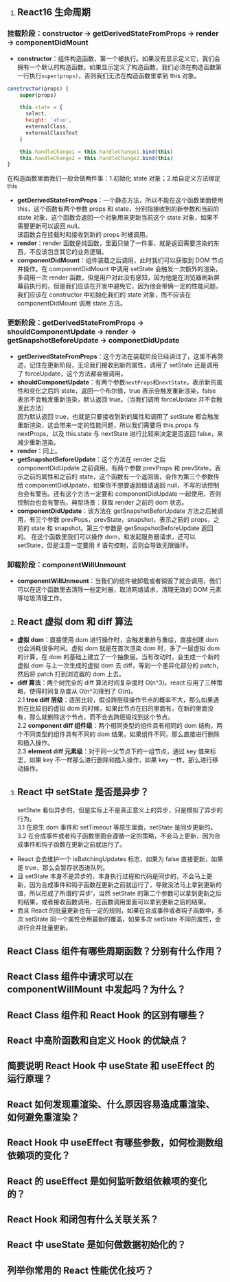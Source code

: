 1. ## React16 生命周期

### 挂载阶段：constructor -> getDerivedStateFromProps -> render -> componentDidMount

- **constructor**：组件构造函数，第一个被执行。如果没有显示定义它，我们会拥有一个默认的构造函数。如果显示定义了构造函数，我们必须在构造函数第一行执行`super(props)`，否则我们无法在构造函数里拿到 this 对象。

```js
constructor(props) {
    super(props)

    this.state = {
      select,
      height: 'atuo',
      externalClass,
      externalClassText
    }

    this.handleChange1 = this.handleChange1.bind(this)
    this.handleChange2 = this.handleChange2.bind(this)
}
```

在构造函数里面我们一般会做两件事：1.初始化 state 对象；2.给自定义方法绑定 this

- **getDerivedStateFromProps**：一个静态方法，所以不能在这个函数里面使用 this，这个函数有两个参数 props 和 state，分别指接收到的新参数和当前的 state 对象，这个函数会返回一个对象用来更新当前这个 state 对象，如果不需要更新可以返回 null。  
  该函数会在挂载时和接收到新的 props 时被调用。
- **render**：render 函数是纯函数，里面只做了一件事，就是返回需要渲染的东西，不应该包含其它的业务逻辑。
- **componentDidMount**：组件装载之后调用，此时我们可以获取到 DOM 节点并操作。在 componentDidMount 中调用 setState 会触发一次额外的渲染，多调用一次 render 函数，但是用户对此没有感知，因为他是在浏览器刷新屏幕前执行的，但是我们应该在开发中避免它，因为他会带俩一定的性能问题，我们应该在 constructor 中初始化我们的 state 对象，而不应该在 componentDidMount 调用 state 方法。

### 更新阶段：getDerivedStateFromProps -> shouldComponentUpdate -> render -> getSnapshotBeforeUpdate -> componetDidUpdate

- **getDerivedStateFromProps**：这个方法在装载阶段已经讲过了，这里不再赘述，记住在更新阶段，无论我们接收到新的属性，调用了 setState 还是调用了 forceUpdate，这个方法都会被调用。
- **shouldComponetUpdate**：有两个参数`nextProps`和`nextState`，表示新的属性和变化之后的 state，返回一个布尔值，true 表示会触发重新渲染，false 表示不会触发重新渲染，默认返回 true。（当我们调用 forceUpdate 并不会触发此方法）  
  因为默认返回 true，也就是只要接收到新的属性和调用了 setState 都会触发重新渲染，这会带来一定的性能问题，所以我们需要将 this.props 与 nextProps，以及 this.state 与 nextState 进行比较来决定是否返回 false，来减少重新渲染。
- **render**：同上。
- **getSnapshotBeforeUpdate**：这个方法在 render 之后 componentDidUpdate 之前调用，有两个参数 prevProps 和 prevState，表示之前的属性和之前的 state，这个函数有一个返回值，会作为第三个参数传给 componentDidUpdate，如果你不想要返回值请返回 null，不写的话控制台会有警告。还有这个方法一定要和 componentDidUpdate 一起使用，否则控制台也会有警告。典型场景：获取 render 之前的 dom 状态。
- **componentDidUpdate**：该方法在 getSnapshotBeforUpdate 方法之后被调用，有三个参数 prevPops，prevState，snapshot，表示之前的 props，之前的 state 和 snapshot。第三个参数是 getSnapshotBeforeUpdate 返回的。
  在这个函数里我们可以操作 dom，和发起服务器请求，还可以 setState，但是注意一定要用 if 语句控制，否则会导致无限循环。

### 卸载阶段：componentWillUnmount

- **componentWillUnmount**：当我们的组件被卸载或者销毁了就会调用，我们可以在这个函数里去清除一些定时器，取消网络请求，清理无效的 DOM 元素等垃圾清理工作。

2. ## React 虚拟 dom 和 diff 算法

- **虚拟 dom**：直接使用 dom 进行操作时，会触发重排与重绘，直接创建 dom 也会消耗很多时间。虚拟 dom 就是在首次渲染 dom 时，多了一层虚拟 dom 的计算，在 dom 的基础上建立了一个抽象层。当有改动时，会生成一个新的虚拟 dom 与上一次生成的虚拟 dom 去 diff，等到一个差异化部分的 patch，然后将 patch 打到浏览器的 dom 上去。
- **diff 算法**：两个树完全的 diff 算法时间复杂度时 O(n^3)。react 应用了三种策略，使得时间复杂度从 O(n^3)降到了 O(n)。  
  2.1 **tree diff 层级**：逐层比较，假设跨层级操作节点的概率不大，那么如果遇到在比较旧的虚拟 dom 的时候，如果此节点在旧的里面有，在新的里面没有，那么就删除这个节点，而不会去跨层级找到这个节点。  
  2.2 **component diff 组件级**：两个相同类型的组件具有相同的 dom 结构，两个不同类型的组件具有不同的 dom 结果，如果组件不同，那么直接进行删除和插入操作。  
  2.3 **element diff 元素级**：对于同一父节点下的一组节点，通过 key 值来标志，如果 key 不一样那么进行删除和插入操作，如果 key 一样，那么进行移动操作。

3. ## React 中 setState 是否是异步？
   setState 看似异步的，但是实际上不是真正意义上的异步，只是模拟了异步的行为。  
   3.1 在原生 dom 事件和 setTimeout 等原生里面，setState 是同步更新的。  
   3.2 在合成事件或者钩子函数里面会遵循一定的策略，不会马上更新，因为合成事件和钩子函数在更新之前就运行了。

- React 会去维护一个 isBatchingUpdates 标志，如果为 false 直接更新，如果是 true，那么会暂存状态进队列。
- 且 setState 本身不是异步的，本身执行过程和代码是同步的，不会马上更新，因为合成事件和钩子函数在更新之前就运行了，导致没法马上拿到更新的值，所以形成了所谓的‘异步’，当然 setState 的第二个参数可以拿到更新之后的结果，或者接收函数调用，在函数调用里面可以拿到更新之后的结果。
- 而且 React 的批量更新也有一定的规则，如果在合成事件或者钩子函数中，多次 setState 同一个属性会用最新的覆盖，如果多次 setState 不同的属性，会进行合并批量更新。

## React Class 组件有哪些周期函数？分别有什么作用？

## React Class 组件中请求可以在 componentWillMount 中发起吗？为什么？

## React Class 组件和 React Hook 的区别有哪些？

## React 中高阶函数和自定义 Hook 的优缺点？

## 简要说明 React Hook 中 useState 和 useEffect 的运行原理？

## React 如何发现重渲染、什么原因容易造成重渲染、如何避免重渲染？

## React Hook 中 useEffect 有哪些参数，如何检测数组依赖项的变化？

## React 的 useEffect 是如何监听数组依赖项的变化的？

## React Hook 和闭包有什么关联关系？

## React 中 useState 是如何做数据初始化的？

## 列举你常用的 React 性能优化技巧？
